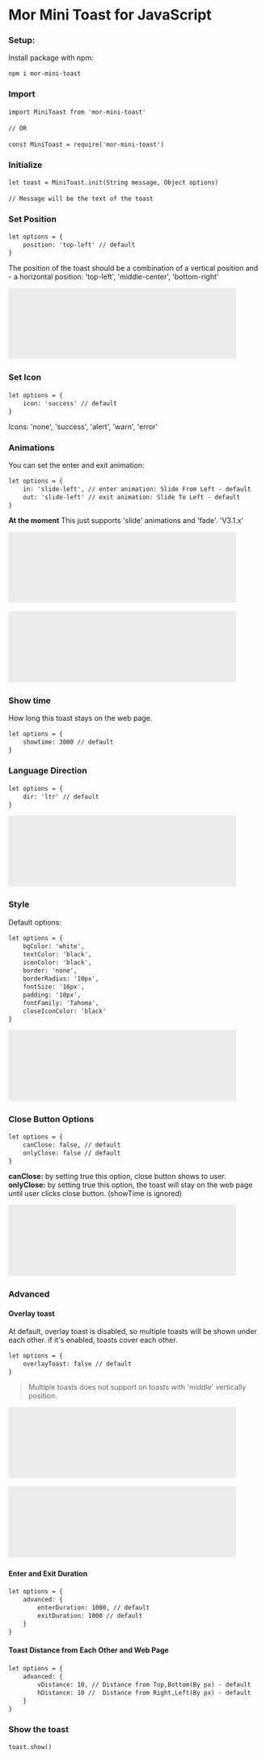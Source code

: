 # Mor Mini Toast for JavaScript

### Setup:

Install package with npm:

```
npm i mor-mini-toast
```

### Import

```
import MiniToast from 'mor-mini-toast'

// OR

const MiniToast = require('mor-mini-toast')
```

### Initialize

```
let toast = MiniToast.init(String message, Object options)

// Message will be the text of the toast
```

### Set Position

```
let options = {
    position: 'top-left' // default 
}
```
The position of the toast should be a combination of a vertical position and - a horizontal position: 'top-left', 'middle-center', 'bottom-right'

![Set Position](/images/simple.gif)

### Set Icon
```
let options = {
    icon: 'success' // default 
}
```
Icons: 'none', 'success', 'alert', 'warn', 'error'


### Animations

You can set the enter and exit animation:

```
let options = {
    in: 'slide-left', // enter animation: Slide From Left - default 
    out: 'slide-left' // exit animation: Slide To Left - default 
}
```

<b>At the moment</b> This just supports 'slide' animations and 'fade'. 'V3.1.x'

![Slide Animation](/images/slide-left-slide-top.gif)

![Fade Animation](/images/fade.gif)


### Show time

How long this toast stays on the web page.

```
let options = {
    showtime: 3000 // default
}
```

### Language Direction

```
let options = {
    dir: 'ltr' // default
}
```

![Direction](/images/direction.gif)


### Style

Default options:

```
let options = {
    bgColor: 'white',
    textColor: 'black',
    iconColor: 'black',
    border: 'none',
    borderRadius: '10px',
    fontSize: '16px',
    padding: '10px',
    fontFamily: 'Tahoma',
    closeIconColor: 'black'
}
```

![Changing style](/images/change-style.gif)


### Close Button Options

```
let options = {
    canClose: false, // default
    onlyClose: false // default
}
```

<b>canClose:</b> by setting true this option, close button shows to user.
<b>onlyClose:</b> by setting true this option, the toast will stay on the web page until user clicks close button. (showTime is ignored)

![Changing style](/images/close-with-button.gif)


### Advanced

#### Overlay toast

At default, overlay toast is disabled, so multiple toasts will be shown under each other. if it's enabled, toasts cover each other.

```
let options = {
    overlayToast: false // default
}
```

> Multiple toasts does not support on toasts with 'middle' vertically position.

![Multiple toasts](/images/multiple-toasts.gif)

![Overlay toasts](/images/overlay-toast.gif)


#### Enter and Exit Duration

```
let options = {
    advanced: {
        enterDuration: 1000, // default
        exitDuration: 1000 // default
    }
}
```

#### Toast Distance from Each Other and Web Page

```
let options = {
    advanced: {
        vDistance: 10, // Distance from Top,Bottom(By px) - default
        hDistance: 10 //  Distance from Right,Left(By px) - default
    }
}
```

### Show the toast

```
toast.show()
```
